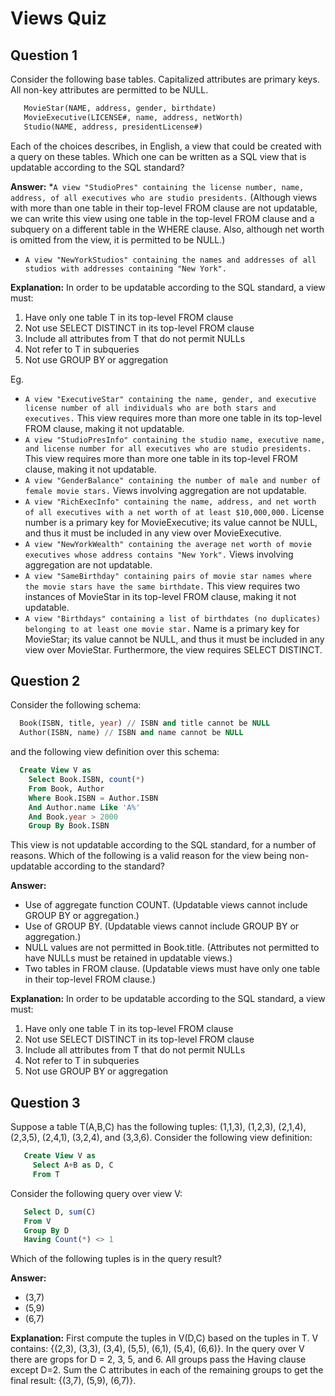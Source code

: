 Views Quiz
===========================

Question 1
---------------------
Consider the following base tables. Capitalized attributes are primary keys. All non-key attributes are permitted to be NULL. 
```SQL
   MovieStar(NAME, address, gender, birthdate)
   MovieExecutive(LICENSE#, name, address, netWorth)
   Studio(NAME, address, presidentLicense#)
```
Each of the choices describes, in English, a view that could be created with a query on these tables. Which one can be written as a SQL view that is updatable according to the SQL standard? 

**Answer:** 
*`A view "StudioPres" containing the license number, name, address, of all executives who are studio presidents.` (Although views with more than one table in their top-level FROM clause are not updatable, we can write this view using one table in the top-level FROM clause and a subquery on a different table in the WHERE clause. Also, although net worth is omitted from the view, it is permitted to be NULL.)
* `A view "NewYorkStudios" containing the names and addresses of all studios with addresses containing "New York".`

**Explanation:** 
In order to be updatable according to the SQL standard, a view must: 

1.	Have only one table T in its top-level FROM clause 
2.	Not use SELECT DISTINCT in its top-level FROM clause 
3.	Include all attributes from T that do not permit NULLs 
4.	Not refer to T in subqueries 
5.	Not use GROUP BY or aggregation 

Eg.
* `A view "ExecutiveStar" containing the name, gender, and executive license number of all individuals who are both stars and executives.` This view requires more than more one table in its top-level FROM clause, making it not updatable.
* `A view "StudioPresInfo" containing the studio name, executive name, and license number for all executives who are studio presidents.` This view requires more than more one table in its top-level FROM clause, making it not updatable.
* `A view "GenderBalance" containing the number of male and number of female movie stars.` Views involving aggregation are not updatable.
* `A view "RichExecInfo" containing the name, address, and net worth of all executives with a net worth of at least $10,000,000.` License number is a primary key for MovieExecutive; its value cannot be NULL, and thus it must be included in any view over MovieExecutive.
* `A view "NewYorkWealth" containing the average net worth of movie executives whose address contains "New York".` Views involving aggregation are not updatable.
* `A view "SameBirthday" containing pairs of movie star names where the movie stars have the same birthdate.` This view requires two instances of MovieStar in its top-level FROM clause, making it not updatable.
* `A view "Birthdays" containing a list of birthdates (no duplicates) belonging to at least one movie star.` Name is a primary key for MovieStar; its value cannot be NULL, and thus it must be included in any view over MovieStar. Furthermore, the view requires SELECT DISTINCT.

Question 2
--------------------
Consider the following schema: 
```SQL
  Book(ISBN, title, year) // ISBN and title cannot be NULL
  Author(ISBN, name) // ISBN and name cannot be NULL
```  
and the following view definition over this schema: 
```SQL
  Create View V as
    Select Book.ISBN, count(*)
    From Book, Author
    Where Book.ISBN = Author.ISBN
    And Author.name Like 'A%'
    And Book.year > 2000
    Group By Book.ISBN
```
This view is not updatable according to the SQL standard, for a number of reasons. Which of the following is a valid reason for the view being non-updatable according to the standard? 

**Answer:** 
* Use of aggregate function COUNT. (Updatable views cannot include GROUP BY or aggregation.)
* Use of GROUP BY. (Updatable views cannot include GROUP BY or aggregation.)
* NULL values are not permitted in Book.title. (Attributes not permitted to have NULLs must be retained in updatable views.)
* Two tables in FROM clause. (Updatable views must have only one table in their top-level FROM clause.)

**Explanation:** 
In order to be updatable according to the SQL standard, a view must: 

1.	Have only one table T in its top-level FROM clause 
2.	Not use SELECT DISTINCT in its top-level FROM clause 
3.	Include all attributes from T that do not permit NULLs 
4.	Not refer to T in subqueries 
5.	Not use GROUP BY or aggregation 

Question 3
--------------------
Suppose a table T(A,B,C) has the following tuples: (1,1,3), (1,2,3), (2,1,4), (2,3,5), (2,4,1), (3,2,4), and (3,3,6). Consider the following view definition: 
```SQL
   Create View V as
     Select A+B as D, C
     From T
```
Consider the following query over view V: 
```SQL
   Select D, sum(C)
   From V
   Group By D
   Having Count(*) <> 1
```
Which of the following tuples is in the query result? 

**Answer:** 
* (3,7)
* (5,9)
* (6,7)

**Explanation:** 
First compute the tuples in V(D,C) based on the tuples in T. V contains: {(2,3), (3,3), (3,4), (5,5), (6,1), (5,4), (6,6)}. In the query over V there are grops for D = 2, 3, 5, and 6. All groups pass the Having clause except D=2. Sum the C attributes in each of the remaining groups to get the final result: {(3,7), (5,9), (6,7)}.

